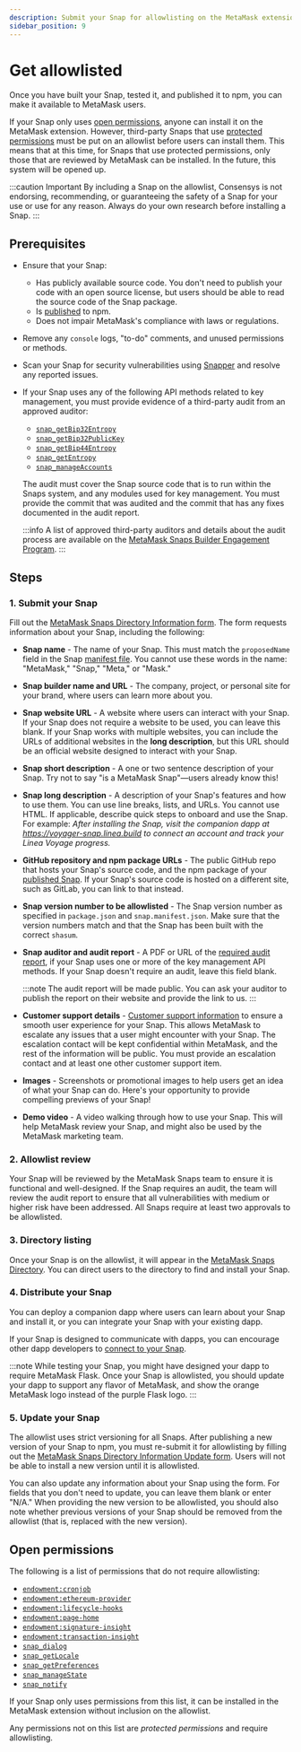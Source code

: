 ```yaml
---
description: Submit your Snap for allowlisting on the MetaMask extension.
sidebar_position: 9
---
```


# Get allowlisted

Once you have built your Snap, tested it, and published it to npm, you can make it available to MetaMask users.

If your Snap only uses [open permissions](#open-permissions), anyone can install it on the MetaMask extension. However, third-party Snaps that use [protected permissions](#open-permissions) must be put on an allowlist before users can install them. This means that at this time, for Snaps that use protected permissions, only those that are reviewed by MetaMask can be installed. In the future, this system will be opened up.

:::caution Important By including a Snap on the allowlist, Consensys is not endorsing, recommending, or guaranteeing the safety of a Snap for your use or use for any reason. Always do your own research before installing a Snap. :::

## Prerequisites

- Ensure that your Snap:

  - Has publicly available source code. You don't need to publish your code with an open source license, but users should be able to read the source code of the Snap package.
  - Is [published](publish-a-snap.md) to npm.
  - Does not impair MetaMask's compliance with laws or regulations.

- Remove any `console` logs, "to-do" comments, and unused permissions or methods.

- Scan your Snap for security vulnerabilities using [Snapper](https://github.com/sayfer-io/Snapper) and resolve any reported issues.

- If your Snap uses any of the following API methods related to key management, you must provide evidence of a third-party audit from an approved auditor:

  - [`snap_getBip32Entropy`](../reference/snaps-api.md#snap_getbip32entropy)
  - [`snap_getBip32PublicKey`](../reference/snaps-api.md#snap_getbip32publickey)
  - [`snap_getBip44Entropy`](../reference/snaps-api.md#snap_getbip44entropy)
  - [`snap_getEntropy`](../reference/snaps-api.md#snap_getentropy)
  - [`snap_manageAccounts`](../reference/snaps-api.md#snap_manageaccounts)

  The audit must cover the Snap source code that is to run within the Snaps system, and any modules used for key management. You must provide the commit that was audited and the commit that has any fixes documented in the audit report.

  :::info A list of approved third-party auditors and details about the audit process are available on the [MetaMask Snaps Builder Engagement Program](https://consensys.notion.site/Audit-process-1acbc67819dc4631b7a3d6c664e387a3). :::

## Steps

### 1. Submit your Snap

Fill out the [MetaMask Snaps Directory Information form](https://go.metamask.io/snaps-directory-request). The form requests information about your Snap, including the following:

- **Snap name** - The name of your Snap. This must match the `proposedName` field in the Snap [manifest file](../learn/about-snaps/files.md#manifest-file). You cannot use these words in the name: "MetaMask," "Snap," "Meta," or "Mask."

- **Snap builder name and URL** - The company, project, or personal site for your brand, where users can learn more about you.

- **Snap website URL** - A website where users can interact with your Snap. If your Snap does not require a website to be used, you can leave this blank. If your Snap works with multiple websites, you can include the URLs of additional websites in the **long description**, but this URL should be an official website designed to interact with your Snap.

- **Snap short description** - A one or two sentence description of your Snap. Try not to say "is a MetaMask Snap"—users already know this!

- **Snap long description** - A description of your Snap's features and how to use them. You can use line breaks, lists, and URLs. You cannot use HTML. If applicable, describe quick steps to onboard and use the Snap. For example: _After installing the Snap, visit the companion dapp at https://voyager-snap.linea.build to connect an account and track your Linea Voyage progress._

- **GitHub repository and npm package URLs** - The public GitHub repo that hosts your Snap's source code, and the npm package of your [published Snap](../how-to/publish-a-snap.md). If your Snap's source code is hosted on a different site, such as GitLab, you can link to that instead.

- **Snap version number to be allowlisted** - The Snap version number as specified in `package.json` and `snap.manifest.json`. Make sure that the version numbers match and that the Snap has been built with the correct `shasum`.

- **Snap auditor and audit report** - A PDF or URL of the [required audit report](#prerequisites), if your Snap uses one or more of the key management API methods. If your Snap doesn't require an audit, leave this field blank.

  :::note The audit report will be made public. You can ask your auditor to publish the report on their website and provide the link to us. :::

- **Customer support details** - [Customer support information](https://consensys.notion.site/Providing-User-Support-Information-cff79a7d896e4da6a2f8a17ce074e585) to ensure a smooth user experience for your Snap. This allows MetaMask to escalate any issues that a user might encounter with your Snap. The escalation contact will be kept confidential within MetaMask, and the rest of the information will be public. You must provide an escalation contact and at least one other customer support item.

- **Images** - Screenshots or promotional images to help users get an idea of what your Snap can do. Here's your opportunity to provide compelling previews of your Snap!

- **Demo video** - A video walking through how to use your Snap. This will help MetaMask review your Snap, and might also be used by the MetaMask marketing team.

### 2. Allowlist review

Your Snap will be reviewed by the MetaMask Snaps team to ensure it is functional and well-designed. If the Snap requires an audit, the team will review the audit report to ensure that all vulnerabilities with medium or higher risk have been addressed. All Snaps require at least two approvals to be allowlisted.

### 3. Directory listing

Once your Snap is on the allowlist, it will appear in the [MetaMask Snaps Directory](https://snaps.metamask.io). You can direct users to the directory to find and install your Snap.

### 4. Distribute your Snap

You can deploy a companion dapp where users can learn about your Snap and install it, or you can integrate your Snap with your existing dapp.

If your Snap is designed to communicate with dapps, you can encourage other dapp developers to [connect to your Snap](connect-to-a-snap.md).

:::note While testing your Snap, you might have designed your dapp to require MetaMask Flask. Once your Snap is allowlisted, you should update your dapp to support any flavor of MetaMask, and show the orange MetaMask logo instead of the purple Flask logo. :::

### 5. Update your Snap

The allowlist uses strict versioning for all Snaps. After publishing a new version of your Snap to npm, you must re-submit it for allowlisting by filling out the [MetaMask Snaps Directory Information Update form](https://go.metamask.io/snaps-directory-update-request). Users will not be able to install a new version until it is allowlisted.

You can also update any information about your Snap using the form. For fields that you don't need to update, you can leave them blank or enter "N/A." When providing the new version to be allowlisted, you should also note whether previous versions of your Snap should be removed from the allowlist (that is, replaced with the new version).

## Open permissions

The following is a list of permissions that do not require allowlisting:

- [`endowment:cronjob`](../reference/permissions.md#endowmentcronjob)
- [`endowment:ethereum-provider`](../reference/permissions.md#endowmentethereum-provider)
- [`endowment:lifecycle-hooks`](../reference/permissions.md#endowmentlifecycle-hooks)
- [`endowment:page-home`](../reference/permissions.md#endowmentpage-home)
- [`endowment:signature-insight`](../reference/permissions.md#endowmentsignature-insight)
- [`endowment:transaction-insight`](../reference/permissions.md#endowmenttransaction-insight)
- [`snap_dialog`](../reference/snaps-api.md#snap_dialog)
- [`snap_getLocale`](../reference/snaps-api.md#snap_getlocale-deprecated)
- [`snap_getPreferences`](../reference/snaps-api.md#snap_getpreferences)
- [`snap_manageState`](../reference/snaps-api.md#snap_managestate)
- [`snap_notify`](../reference/snaps-api.md#snap_notify)

If your Snap only uses permissions from this list, it can be installed in the MetaMask extension without inclusion on the allowlist.

Any permissions not on this list are _protected permissions_ and require allowlisting.
